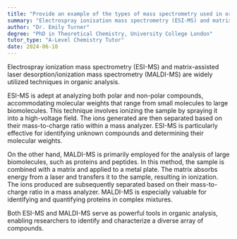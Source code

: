 ```yaml
---
title: "Provide an example of the types of mass spectrometry used in organic analysis"
summary: "Electrospray ionisation mass spectrometry (ESI-MS) and matrix-assisted laser desorption/ionisation mass spectrometry (MALDI-MS) are commonly used in organic analysis."
author: "Dr. Emily Turner"
degree: "PhD in Theoretical Chemistry, University College London"
tutor_type: "A-Level Chemistry Tutor"
date: 2024-06-10
---
```


Electrospray ionization mass spectrometry (ESI-MS) and matrix-assisted laser desorption/ionization mass spectrometry (MALDI-MS) are widely utilized techniques in organic analysis.

ESI-MS is adept at analyzing both polar and non-polar compounds, accommodating molecular weights that range from small molecules to large biomolecules. This technique involves ionizing the sample by spraying it into a high-voltage field. The ions generated are then separated based on their mass-to-charge ratio within a mass analyzer. ESI-MS is particularly effective for identifying unknown compounds and determining their molecular weights.

On the other hand, MALDI-MS is primarily employed for the analysis of large biomolecules, such as proteins and peptides. In this method, the sample is combined with a matrix and applied to a metal plate. The matrix absorbs energy from a laser and transfers it to the sample, resulting in ionization. The ions produced are subsequently separated based on their mass-to-charge ratio in a mass analyzer. MALDI-MS is especially valuable for identifying and quantifying proteins in complex mixtures.

Both ESI-MS and MALDI-MS serve as powerful tools in organic analysis, enabling researchers to identify and characterize a diverse array of compounds.
    